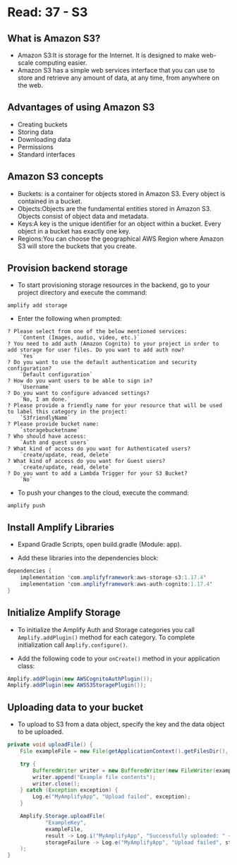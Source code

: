 # Read: 37 - S3

## What is Amazon S3?

- Amazon S3:It is storage for the Internet. It is designed to make web-scale computing easier.
- Amazon S3 has a simple web services interface that you can use to store and retrieve any amount of data, at any time, from anywhere on the web.

## Advantages of using Amazon S3

- Creating buckets
- Storing data
- Downloading data
- Permissions
- Standard interfaces

## Amazon S3 concepts

- Buckets: is a container for objects stored in Amazon S3. Every object is contained in a bucket.
- Objects:Objects are the fundamental entities stored in Amazon S3. Objects consist of object data and metadata.
- Keys:A key is the unique identifier for an object within a bucket. Every object in a bucket has exactly one key.
- Regions:You can choose the geographical AWS Region where Amazon S3 will store the buckets that you create.

## Provision backend storage

- To start provisioning storage resources in the backend, go to your project directory and execute the command:

`amplify add storage`

- Enter the following when prompted:

```CLI
? Please select from one of the below mentioned services:
    `Content (Images, audio, video, etc.)`
? You need to add auth (Amazon Cognito) to your project in order to add storage for user files. Do you want to add auth now?
    `Yes`
? Do you want to use the default authentication and security configuration?
    `Default configuration`
? How do you want users to be able to sign in?
    `Username`
? Do you want to configure advanced settings?
    `No, I am done.`
? Please provide a friendly name for your resource that will be used to label this category in the project:
    `S3friendlyName`
? Please provide bucket name:
    `storagebucketname`
? Who should have access:
    `Auth and guest users`
? What kind of access do you want for Authenticated users?
    `create/update, read, delete`
? What kind of access do you want for Guest users?
    `create/update, read, delete`
? Do you want to add a Lambda Trigger for your S3 Bucket?
    `No`
```

- To push your changes to the cloud, execute the command:

`amplify push`

## Install Amplify Libraries

- Expand Gradle Scripts, open build.gradle (Module: app).

- Add these libraries into the dependencies block:

```java
dependencies {
    implementation 'com.amplifyframework:aws-storage-s3:1.17.4'
    implementation 'com.amplifyframework:aws-auth-cognito:1.17.4'
}
```

## Initialize Amplify Storage

- To initialize the Amplify Auth and Storage categories you call `Amplify.addPlugin()` method for each category. To complete initialization call `Amplify.configure()`.

- Add the following code to your `onCreate()` method in your application class:

```java
Amplify.addPlugin(new AWSCognitoAuthPlugin());
Amplify.addPlugin(new AWSS3StoragePlugin());
```

## Uploading data to your bucket

- To upload to S3 from a data object, specify the key and the data object to be uploaded.

```java
private void uploadFile() {
    File exampleFile = new File(getApplicationContext().getFilesDir(), "ExampleKey");

    try {
        BufferedWriter writer = new BufferedWriter(new FileWriter(exampleFile));
        writer.append("Example file contents");
        writer.close();
    } catch (Exception exception) {
        Log.e("MyAmplifyApp", "Upload failed", exception);
    }

    Amplify.Storage.uploadFile(
            "ExampleKey",
            exampleFile,
            result -> Log.i("MyAmplifyApp", "Successfully uploaded: " + result.getKey()),
            storageFailure -> Log.e("MyAmplifyApp", "Upload failed", storageFailure)
    );
}

```
